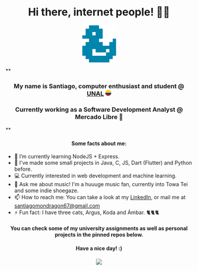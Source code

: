 **<h1 align='center'>Hi there, internet people! 👋🏾</h1>**

<p align="center">
    
  <img align='center' src='./images/logo.png'>
</p>

**
<h3 align='center'>My name is Santiago, computer enthusiast and student @ <a target='_blank' rel="noopener noreferrer" href='https://unal.edu.co'>UNAL</a> <img width=16 src='./images/flag.png'></h3>
<h3 align='center'>Currently working as a Software Development Analyst @ Mercado Libre 💪</h3>
**

**<h4 align="center">Some facts about me:</h4>**

- 🌱 I’m currently learning NodeJS + Express.
- 🌠 I've made some small projects in Java, C, JS, Dart (Flutter) and Python before.
- 💻 Currently interested in web development and machine learning.
- 💬 Ask me about music! I'm a huuuge music fan, currently into Towa Tei and some indie shoegaze.
- 📫 How to reach me: You can take a look at my [LinkedIn](https://www.linkedin.com/in/smondragong), or mail me at santiagomondragon67@gmail.com
- ⚡ Fun fact: I have three cats, Argus, Koda and Ámbar. 🐈🐈🐈

**<h4 align="center">You can check some of my university assignments as well as personal projects in the pinned repos below.</h4>**

**<h4 align="center">Have a nice day! :)</h4>**

<p align="center">
  <img align='center' src='https://gpvc.arturio.dev/smg5284'>
</p>
